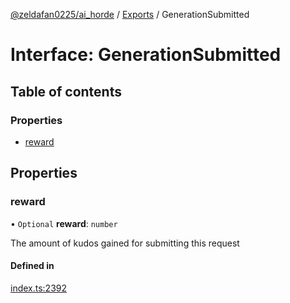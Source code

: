 [@zeldafan0225/ai_horde](../README.md) / [Exports](../modules.md) / GenerationSubmitted

# Interface: GenerationSubmitted

## Table of contents

### Properties

- [reward](GenerationSubmitted.md#reward)

## Properties

### reward

• `Optional` **reward**: `number`

The amount of kudos gained for submitting this request

#### Defined in

[index.ts:2392](https://github.com/ZeldaFan0225/ai_horde/blob/f6fd59f/index.ts#L2392)
